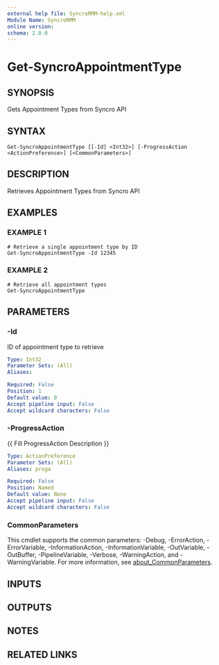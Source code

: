 ```yaml
---
external help file: SyncroRMM-help.xml
Module Name: SyncroRMM
online version:
schema: 2.0.0
---
```


# Get-SyncroAppointmentType

## SYNOPSIS
Gets Appointment Types from Syncro API

## SYNTAX

```
Get-SyncroAppointmentType [[-Id] <Int32>] [-ProgressAction <ActionPreference>] [<CommonParameters>]
```

## DESCRIPTION
Retrieves Appointment Types from Syncro API

## EXAMPLES

### EXAMPLE 1
```
# Retrieve a single appointment type by ID
Get-SyncroAppointmentType -Id 12345
```

### EXAMPLE 2
```
# Retrieve all appointment types
Get-SyncroAppointmentType
```

## PARAMETERS

### -Id
ID of appointment type to retrieve

```yaml
Type: Int32
Parameter Sets: (All)
Aliases:

Required: False
Position: 1
Default value: 0
Accept pipeline input: False
Accept wildcard characters: False
```

### -ProgressAction
{{ Fill ProgressAction Description }}

```yaml
Type: ActionPreference
Parameter Sets: (All)
Aliases: proga

Required: False
Position: Named
Default value: None
Accept pipeline input: False
Accept wildcard characters: False
```

### CommonParameters
This cmdlet supports the common parameters: -Debug, -ErrorAction, -ErrorVariable, -InformationAction, -InformationVariable, -OutVariable, -OutBuffer, -PipelineVariable, -Verbose, -WarningAction, and -WarningVariable. For more information, see [about_CommonParameters](http://go.microsoft.com/fwlink/?LinkID=113216).

## INPUTS

## OUTPUTS

## NOTES

## RELATED LINKS
